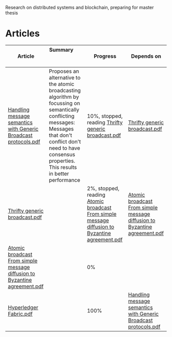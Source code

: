 Research on distributed systems and blockchain, preparing for master thesis

# Articles

Article | Summary &nbsp; &nbsp; &nbsp; &nbsp; &nbsp; &nbsp; &nbsp; &nbsp; &nbsp; &nbsp; &nbsp; &nbsp; &nbsp; &nbsp; &nbsp;&nbsp; &nbsp; &nbsp; &nbsp; &nbsp; &nbsp; | Progress | Depends on |
-------|-------------------|---------|------------------
[Handling message semantics with Generic Broadcast protocols.pdf](/articles/Handling%20message%20semantics%20with%20Generic%20Broadcast%20protocols.pdf) | Proposes an alternative to the atomic broadcasting algorithm by focussing on semantically conflicting messages: Messages that don't conflict don't need to have consensus properties. This results in better performance| 10%, stopped, reading [Thrifty generic broadcast.pdf](/articles/Thrifty%20generic%20broadcast.pdf) | [Thrifty generic broadcast.pdf](/articles/Thrifty%20generic%20broadcast.pdf)  |
[Thrifty generic broadcast.pdf](/articles/Thrifty%20generic%20broadcast.pdf) | | 2%, stopped, reading [Atomic broadcast From simple message diffusion to Byzantine agreement.pdf](/articles/Atomic%20broadcast%20From%20simple%20message%20diffusion%20to%20Byzantine%20agreement.pdf)|  [Atomic broadcast From simple message diffusion to Byzantine agreement.pdf](/articles/Atomic%20broadcast%20From%20simple%20message%20diffusion%20to%20Byzantine%20agreement.pdf)    |
[Atomic broadcast From simple message diffusion to Byzantine agreement.pdf](/articles/Atomic%20broadcast%20From%20simple%20message%20diffusion%20to%20Byzantine%20agreement.pdf) | | 0% |     |
[Hyperledger Fabric.pdf](/articles/Hyperledger%20Fabric.pdf) | | 100% | [Handling message semantics with Generic Broadcast protocols.pdf](/articles/Handling%20message%20semantics%20with%20Generic%20Broadcast%20protocols.pdf) |
